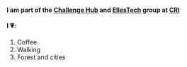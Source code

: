 #### I am part of the [Challenge Hub](https://master.cri-paris.org/en/challenge-hub) and [EllesTech](https://twitter.com/elles_tech) group at [CRI](https://www.cri-paris.org/en)

#### I 💗: 
1. Coffee 
2. Walking
3. Forest and cities
